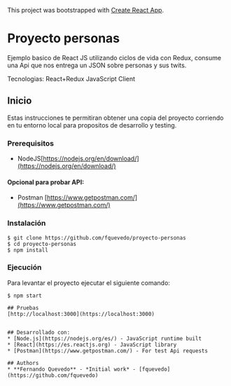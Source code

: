﻿This project was bootstrapped with [Create React App](https://github.com/facebook/create-react-app).

# Proyecto personas

Ejemplo basico de React JS utilizando ciclos de vida con Redux, consume una Api que nos entrega un JSON sobre personas y sus twits.

Tecnologias: React+Redux JavaScript Client

## Inicio
Estas instrucciones te permitiran obtener una copia del proyecto corriendo en tu entorno local para propositos de desarrollo y testing.

### Prerequisitos
* NodeJS[https://nodejs.org/en/download/](https://nodejs.org/en/download/)

#### Opcional para probar API:
* Postman [https://www.getpostman.com/](https://www.getpostman.com/)

### Instalación
```
$ git clone https://github.com/fquevedo/proyecto-personas
$ cd proyecto-personas
$ npm install
```

### Ejecución
Para levantar el proyecto ejecutar el siguiente comando:
```
$ npm start

## Pruebas
[http://localhost:3000](https://localhost:3000)


## Desarrollado con:
* [Node.js](https://nodejs.org/es/) - JavaScript runtime built 
* [React](https://es.reactjs.org) - JavaScript library
* [Postman](https://www.getpostman.com/) - For test Api requests

## Authors
* **Fernando Quevedo** - *Initial work* - [fquevedo](https://github.com/fquevedo)
